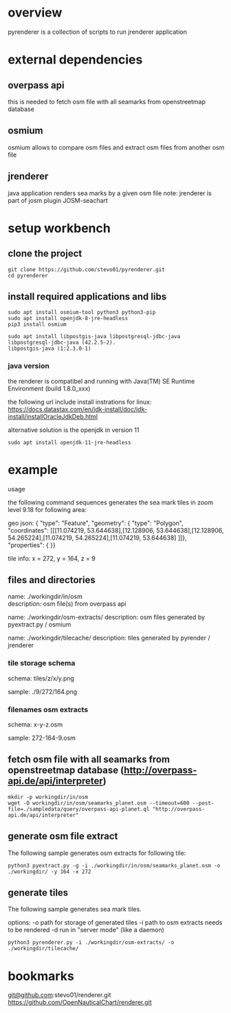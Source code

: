 # overview
pyrenderer is a collection of scripts to run jrenderer application

# external dependencies

## overpass api
this is needed to fetch osm file with all seamarks from openstreetmap database

## osmium
osmium allows to compare osm files and extract osm files from another osm file

## jrenderer
java application renders sea marks by a given osm file
note: jrenderer is part of josm plugin JOSM-seachart

# setup workbench
## clone the project
```
git clone https://github.com/stevo01/pyrenderer.git
cd pyrenderer
```

## install required applications and libs
```
sudo apt install osmium-tool python3 python3-pip
sudo apt install openjdk-8-jre-headless
pip3 install osmium

sudo apt install libpostgis-java libpostgresql-jdbc-java
libpostgresql-jdbc-java (42.2.5-2).
libpostgis-java (1:2.3.0-1)
```

### java version

the renderer is compatibel and running with Java(TM) SE Runtime Environment (build 1.8.0_xxx)

the following url include install instrations for linux:
https://docs.datastax.com/en/jdk-install/doc/jdk-install/installOracleJdkDeb.html

alternative solution is the openjdk in version 11
```
sudo apt install openjdk-11-jre-headless
```

# example

































usage

the following command sequences generates the sea mark tiles in zoom level 9.18 for following area:

geo json:
	{ "type": "Feature", "geometry": { "type": "Polygon", "coordinates": [[[11.074219, 53.644638],[12.128906, 53.644638],[12.128906, 54.265224],[11.074219, 54.265224],[11.074219, 53.644638] ]]}, "properties": { }}

tile info:
	x = 272, y = 164, z = 9

## files and directories

 name: ./workingdir/in/osm      
 description: osm file(s) from overpass api

 name: ./workingdir/osm-extracts/
 description: osm files generated by pyextract.py / osmium

 name: ./workingdir/tilecache/
 description: tiles generated by pyrender / jrenderer

### tile storage schema

 schema:
    tiles/z/x/y.png

 sample:
    ./9/272/164.png

### filenames osm extracts

 schema:
   x-y-z.osm

 sample:
    272-164-9.osm

## fetch osm file with all seamarks from openstreetmap database (http://overpass-api.de/api/interpreter)
```
mkdir -p workingdir/in/osm
wget -O workingdir/in/osm/seamarks_planet.osm --timeout=600 --post-file=./sampledata/query/overpass-api-planet.ql "http://overpass-api.de/api/interpreter"
```

## generate osm file extract
The following sample generates osm extracts for following tile:
```
python3 pyextract.py -g -i ./workingdir/in/osm/seamarks_planet.osm -o ./workingdir/ -y 164 -x 272
```

## generate tiles
The following sample generates sea mark tiles.

options:
 -o path for storage of generated tiles
 -i path to osm extracts needs to be rendered
 -d run in "server mode" (like a daemon)

```
python3 pyrenderer.py -i ./workingdir/osm-extracts/ -o ./workingdir/tilecache/
```

# bookmarks
  git@github.com:stevo01/renderer.git
  https://github.com/OpenNauticalChart/renderer.git
